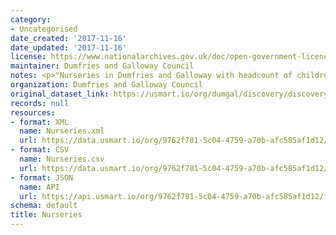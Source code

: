 ```yaml
---
category:
- Uncategorised
date_created: '2017-11-16'
date_updated: '2017-11-16'
license: https://www.nationalarchives.gov.uk/doc/open-government-licence/version/3/
maintainer: Dumfries and Galloway Council
notes: <p>"Nurseries in Dumfries and Galloway with headcount of children attending."</p>
organization: Dumfries and Galloway Council
original_dataset_link: https://usmart.io/org/dumgal/discovery/discovery-view-detail/7b74d2d8-a96f-4b5a-be63-b895e4a939e2
records: null
resources:
- format: XML
  name: Nurseries.xml
  url: https://data.usmart.io/org/9762f781-5c04-4759-a70b-afc585af1d12/resource?resourceGUID=a46dab69-e9f0-4e52-bf11-f8e707a12846
- format: CSV
  name: Nurseries.csv
  url: https://data.usmart.io/org/9762f781-5c04-4759-a70b-afc585af1d12/resource?resourceGUID=683b2713-b1bb-4e1d-acc7-26b24e5fca8a
- format: JSON
  name: API
  url: https://api.usmart.io/org/9762f781-5c04-4759-a70b-afc585af1d12/f07b4950-3d17-45ba-bd68-3656dc2292b4/1/urql
schema: default
title: Nurseries
---
```

